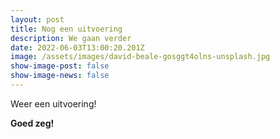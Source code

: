 ```yaml
---
layout: post
title: Nog een uitvoering
description: We gaan verder
date: 2022-06-03T13:00:20.201Z
image: /assets/images/david-beale-gosggt4olns-unsplash.jpg
show-image-post: false
show-image-news: false
---
```

Weer een uitvoering!

**Goed zeg!**
